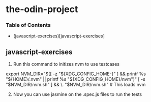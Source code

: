 # the-odin-project

### Table of Contents
  * (javascript-exercises)[javascript-exercises]
  
## javascript-exercises
1. Run this command to initizes nvm to use testcases

export NVM_DIR="$([ -z "${XDG_CONFIG_HOME-}" ] && printf %s "${HOME}/.nvm" || printf %s "${XDG_CONFIG_HOME}/nvm")"
[ -s "$NVM_DIR/nvm.sh" ] && \. "$NVM_DIR/nvm.sh" # This loads nvm

2. Now you can use jasmine on the .spec.js files to run the tests
